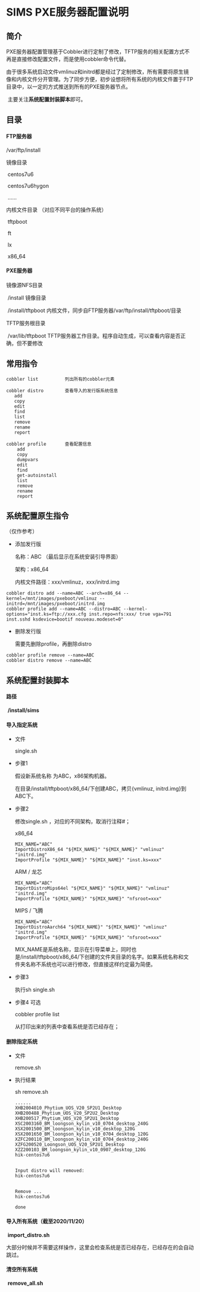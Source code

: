 # SIMS PXE服务器配置说明



## 简介

​	PXE服务器配置管理基于Cobbler进行定制了修改，TFTP服务的相关配置方式不再是直接修改配置文件，而是使用cobbler命令代替。

​	由于很多系统启动文件vmlinuz和initrd都是经过了定制修改，所有需要将原生镜像和内核文件分开管理。为了同步方便，初步设想将所有系统的内核文件置于FTP目录中，以一定的方式推送到所有的PXE服务器节点。

​	主要关注**系统配置封装脚本**即可。



## 目录

#### FTP服务器

/var/ftp/install

镜像目录

​	centos7u6

​	centos7u6hygon

​	......

内核文件目录 （对应不同平台的操作系统）

​	tftpboot

​		ft

​		lx

​		x86_64



#### PXE服务器

镜像源NFS目录

​	/install				镜像目录

​	/install/tftpboot		内核文件，同步自FTP服务器/var/ftp/install/tftpboot/目录



TFTP服务根目录

​	/var/lib/tftpboot		TFTP服务器工作目录。程序自动生成，可以查看内容是否正确，但不要修改



## 常用指令

```
cobbler list          列出所有的cobbler元素

cobbler distro        查看导入的发行版系统信息
   add
   copy
   edit
   find
   list
   remove
   rename
   report

cobbler profile       查看配置信息
    add
    copy
    dumpvars
    edit
    find
    get-autoinstall
    list
    remove
    rename
    report
```



## 系统配置原生指令

（仅作参考）

* 添加发行版

  名称：ABC 	（最后显示在系统安装引导界面）

  架构：x86_64

  内核文件路径：xxx/vmlinuz，xxx/initrd.img

```shell
cobbler distro add --name=ABC --arch=x86_64 --kernel=/mnt/images/pxeboot/vmlinuz --initrd=/mnt/images/pxeboot/initrd.img
cobbler profile add --name=ABC --distro=ABC --kernel-options="inst.ks=ftp://xxx.cfg inst.repo=nfs:xxx/ true vga=791 inst.sshd ksdevice=bootif nouveau.modeset=0"
```

* 删除发行版

  需要先删除profile，再删除distro

```
cobbler profile remove --name=ABC
cobbler distro remove --name=ABC
```



## 系统配置封装脚本

#### 路径

​	**/install/sims**



#### 导入指定系统

* 文件

  single.sh

* 步骤1

  假设新系统名称 为ABC，x86架构机器。

  在目录/install/tftpboot/x86_64/下创建ABC，拷贝{vmlinuz, initrd.img}到ABC下。

* 步骤2

  修改single.sh ，对应的不同架构，取消行注释#；

  x86_64

  ```
  MIX_NAME="ABC"
  ImportDistroX86_64 "${MIX_NAME}" "${MIX_NAME}" "vmlinuz" "initrd.img"
  ImportProfile "${MIX_NAME}" "${MIX_NAME}" "inst.ks=xxx"
  ```

  ARM / 龙芯

  ```
  MIX_NAME="ABC"
  ImportDistroMips64el "${MIX_NAME}" "${MIX_NAME}" "vmlinuz" "initrd.img"
  ImportProfile "${MIX_NAME}" "${MIX_NAME}" "nfsroot=xxx"
  ```

  MIPS / 飞腾

  ```
  MIX_NAME="ABC"
  ImportDistroAarch64 "${MIX_NAME}" "${MIX_NAME}" "vmlinuz" "initrd.img"
  ImportProfile "${MIX_NAME}" "${MIX_NAME}" "nfsroot=xxx"
  ```

  MIX_NAME是系统名称，显示在引导菜单上，同时也是/install/tftpboot/x86_64/下创建的文件夹目录的名字。如果系统名称和文件夹名称不系统也可以进行修改，但直接这样约定最为简便。

* 步骤3

  执行sh single.sh

* 步骤4 可选

  cobbler profile list

  从打印出来的列表中查看系统是否已经存在；



#### 删除指定系统

* 文件

  remove.sh

* 执行结果

  sh remove.sh 

  ```
  ......
  XHB2004010_Phytium_UOS_V20_SP2U1_Desktop
  XHB200488_Phytium_UOS_V20_SP2U2_Desktop
  XHB200517_Phytium_UOS_V20_SP2U1_Desktop
  XSC2003160_BM_loongson_kylin_v10_0704_desktop_240G
  XSX2001500_BM_loongson_kylin_v10_desktop_120G
  XSX2001650_BM_loongson_kylin_v10_0704_desktop_120G
  XZFC200110_BM_loongson_kylin_v10_0704_desktop_240G
  XZFG200520_Loongson_UOS_V20_SP2U1_Desktop
  XZZ200103_BM_loongson_kylin_v10_0907_desktop_120G
  hik-centos7u6
  
  
  Input distro will removed:
  hik-centos7u6
  
  
  Remove ...
  hik-centos7u6
  
  done
  ```


#### 导入所有系统（截至2020/11/20）

​	**import_distro.sh**

​	大部分时候并不需要这样操作，这里会检查系统是否已经存在，已经存在的会自动跳过。



#### 清空所有系统

​	**remove_all.sh**





